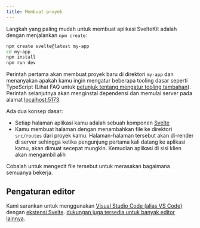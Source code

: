 ```yaml
---
title: Membuat proyek
---
```


Langkah yang paling mudah untuk membuat aplikasi SvelteKit adalah dengan menjalankan `npm create`:

```bash
npm create svelte@latest my-app
cd my-app
npm install
npm run dev
```

Perintah pertama akan membuat proyek baru di direktori `my-app` dan menanyakan apakah kamu ingin mengatur beberapa tooling dasar seperti TypeScript (Lihat FAQ untuk [petunjuk tentang mengatur tooling tambahan](/faq#integrations)). Perintah selanjutnya akan menginstal dependensi dan memulai server pada alamat [localhost:5173](http://localhost:5173).

Ada dua konsep dasar:

- Setiap halaman aplikasi kamu adalah sebuah komponen [Svelte](https://svelte.dev)
- Kamu membuat halaman dengan menambahkan file ke direktori `src/routes` dari proyek kamu. Halaman-halaman tersebut akan di-render di server sehingga ketika pengunjung pertama kali datang ke aplikasi kamu, akan dimuat secepat mungkin. Kemudian aplikasi di sisi klien akan mengambil alih

Cobalah untuk mengedit file tersebut untuk merasakan bagaimana semuanya bekerja.

## Pengaturan editor

Kami sarankan untuk menggunakan [Visual Studio Code (alias VS Code)](https://code.visualstudio.com/download) dengan [ekstensi Svelte](https://marketplace.visualstudio.com/items?itemName=svelte.svelte-vscode). [dukungan juga tersedia untuk banyak editor lainnya](https://sveltesociety.dev/tools#editor-support).
